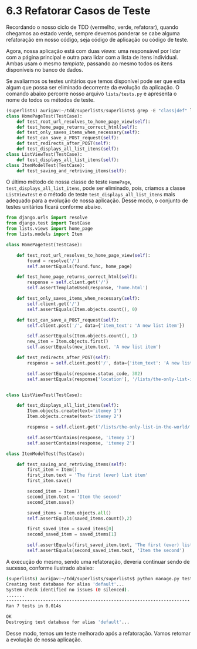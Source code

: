 # 6.3 Refatorar Casos de Teste

Recordando o nosso ciclo de TDD \(vermelho, verde, refatorar\), quando chegamos ao estado verde, sempre devemos ponderar se cabe alguma refatoração em nosso código, seja código de aplicação ou código de teste.

Agora, nossa aplicação está com duas _views_: uma responsável por lidar com a página principal e outra para lidar com a lista de itens individual. Ambas usam o mesmo _template_, passando ao mesmo todos os itens disponíveis no banco de dados.

Se avaliarmos os testes unitários que temos disponível pode ser que exita algum que possa ser eliminado decorrente da evolução da aplicação. O comando abaixo percorre nosso arquivo `lists/tests.py` e apresenta o nome de todos os métodos de teste.

```python
(superlists) auri@av:~/tdd/superlists/superlists$ grep -E "class|def" lists/tests.py 
class HomePageTest(TestCase):
	def test_root_url_resolves_to_home_page_view(self):
	def test_home_page_returns_correct_html(self):
	def test_only_saves_items_when_necessary(self):
	def test_can_save_a_POST_request(self):
	def test_redirects_after_POST(self):
	def test_displays_all_list_itens(self):
class ListViewTest(TestCase):
	def test_displays_all_list_itens(self):
class ItemModelTest(TestCase):
	def test_saving_and_retriving_items(self):
```

O último método de nossa classe de teste `HomePage`, `test_displays_all_list_itens`, pode ser eliminado, pois, criamos a classe `ListViewTest` e o método de teste `test_displays_all_list_itens` mais adequado para a evolução de nossa aplicação. Desse modo, o conjunto de testes unitários ficará conforme abaixo.

```python
from django.urls import resolve
from django.test import TestCase
from lists.views import home_page
from lists.models import Item

class HomePageTest(TestCase):

	def test_root_url_resolves_to_home_page_view(self):
		found = resolve('/')
		self.assertEquals(found.func, home_page)

	def test_home_page_returns_correct_html(self):
		response = self.client.get('/')
		self.assertTemplateUsed(response, 'home.html')

	def test_only_saves_items_when_necessary(self):
		self.client.get('/')
		self.assertEquals(Item.objects.count(), 0)

	def test_can_save_a_POST_request(self):
		self.client.post('/', data={'item_text': 'A new list item'})

		self.assertEquals(Item.objects.count(), 1)
		new_item = Item.objects.first()
		self.assertEquals(new_item.text, 'A new list item')

	def test_redirects_after_POST(self):
		response = self.client.post('/', data={'item_text': 'A new list item'})

		self.assertEquals(response.status_code, 302)
		self.assertEquals(response['location'], '/lists/the-only-list-in-the-world/')


class ListViewTest(TestCase):

	def test_displays_all_list_itens(self):
		Item.objects.create(text='itemey 1')
		Item.objects.create(text='itemey 2')

		response = self.client.get('/lists/the-only-list-in-the-world/')

		self.assertContains(response, 'itemey 1')
		self.assertContains(response, 'itemey 2')

class ItemModelTest(TestCase):

	def test_saving_and_retriving_items(self):
		first_item = Item()
		first_item.text = 'The first (ever) list item'
		first_item.save()

		second_item = Item()
		second_item.text = 'Item the second'
		second_item.save()

		saved_items = Item.objects.all()
		self.assertEquals(saved_items.count(),2)

		first_saved_item = saved_items[0]
		second_saved_item = saved_items[1]

		self.assertEquals(first_saved_item.text, 'The first (ever) list item')
		self.assertEquals(second_saved_item.text, 'Item the second')
```

A execução do mesmo, sendo uma refatoração, deveria continuar sendo de sucesso, conforme ilustrado abaixo:

```bash
(superlists) auri@av:~/tdd/superlists/superlists$ python manage.py test lists
Creating test database for alias 'default'...
System check identified no issues (0 silenced).
.......
----------------------------------------------------------------------
Ran 7 tests in 0.014s

OK
Destroying test database for alias 'default'...
```

Desse modo, temos um teste melhorado após a refatoração. Vamos retomar a evolução de nossa aplicação.





